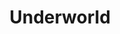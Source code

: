 ---
menu:
  sidebar:
    identifier: underworld
    name: Underworld
    parent: redes
    weight: 0
title: Underworld
---